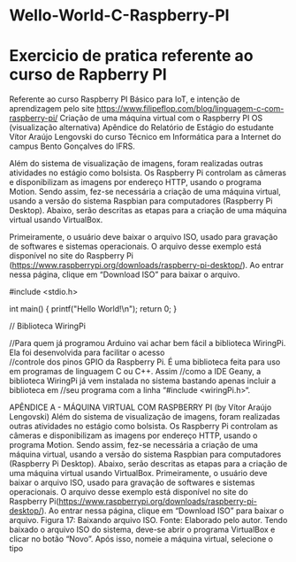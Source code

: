 # Wello-World-C-Raspberry-PI

# Exercicio de pratica referente ao curso de Rapberry PI
Referente ao curso Raspberry PI Básico para IoT, e intenção de aprendizagem pelo site https://www.filipeflop.com/blog/linguagem-c-com-raspberry-pi/
Criação de uma máquina virtual com o Raspberry PI OS (visualização alternativa)
Apêndice do Relatório de Estágio do estudante Vítor Araújo Lengovski do curso Técnico em Informática para a Internet do campus Bento Gonçalves do IFRS.

Além do sistema de visualização de imagens, foram realizadas outras atividades no estágio como bolsista. Os Raspberry Pi controlam as câmeras e disponibilizam as imagens por endereço HTTP, usando o programa Motion. Sendo assim, fez-se necessária a criação de uma máquina virtual, usando a versão do sistema Raspbian para computadores (Raspberry Pi Desktop). Abaixo, serão descritas as etapas para a criação de uma máquina virtual usando VirtualBox.

Primeiramente, o usuário deve baixar o arquivo ISO, usado para gravação de softwares e sistemas operacionais. O arquivo desse exemplo está disponível no site do Raspberry Pi (https://www.raspberrypi.org/downloads/raspberry-pi-desktop/). Ao entrar nessa página, clique em “Download ISO” para baixar o arquivo.

#include <stdio.h>
 
int main()
{
    printf("Hello World!\n");
    return 0;
}

// Biblioteca WiringPi

//Para quem já programou Arduino vai achar bem fácil a biblioteca WiringPi. Ela foi desenvolvida para facilitar o acesso  
//controle dos pinos GPIO da Raspberry Pi. É uma biblioteca feita para uso em programas de linguagem C ou C++. Assim
//como a IDE Geany, a biblioteca WiringPi já vem instalada no sistema bastando apenas incluir a biblioteca em 
//seu programa com a linha “#include <wiringPi.h>“.

APÊNDICE A - MÁQUINA VIRTUAL COM RASPBERRY PI
(by Vítor Araújo Lengovski)
Além do sistema de visualização de imagens, foram realizadas outras
atividades no estágio como bolsista. Os Raspberry Pi controlam as câmeras e
disponibilizam as imagens por endereço HTTP, usando o programa Motion. Sendo
assim, fez-se necessária a criação de uma máquina virtual, usando a versão do
sistema Raspbian para computadores (Raspberry Pi Desktop). Abaixo, serão
descritas as etapas para a criação de uma máquina virtual usando VirtualBox.
Primeiramente, o usuário deve baixar o arquivo ISO, usado para gravação de
softwares e sistemas operacionais. O arquivo desse exemplo está disponível no site
do Raspberry Pi(https://www.raspberrypi.org/downloads/raspberry-pi-desktop/). Ao
entrar nessa página, clique em “Download ISO” para baixar o arquivo.
Figura 17: Baixando arquivo ISO.
Fonte: Elaborado pelo autor.
Tendo baixado o arquivo ISO do sistema, deve-se abrir o programa VirtualBox
e clicar no botão “Novo”. Após isso, nomeie a máquina virtual, selecione o tipo
